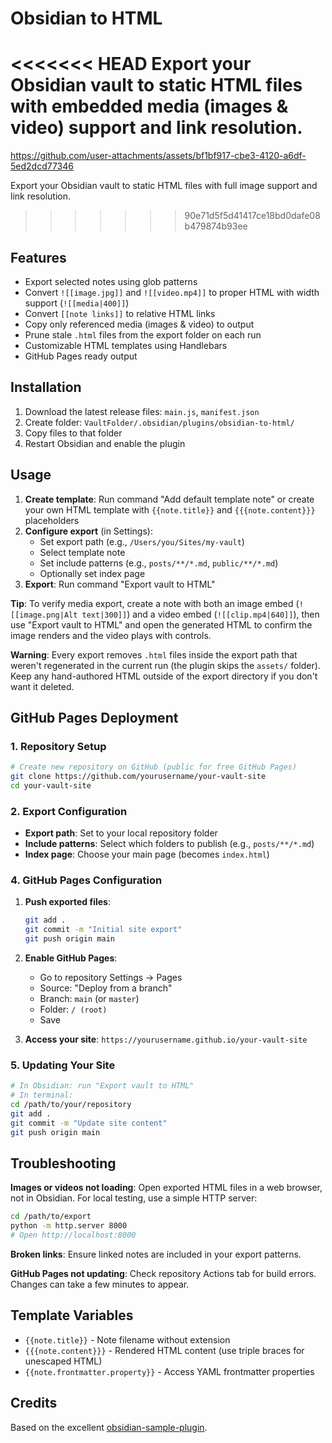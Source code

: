 # Obsidian to HTML

<<<<<<< HEAD
Export your Obsidian vault to static HTML files with embedded media (images & video) support and link resolution.
=======

https://github.com/user-attachments/assets/bf1bf917-cbe3-4120-a6df-5ed2dcd77346


Export your Obsidian vault to static HTML files with full image support and link resolution.
>>>>>>> 90e71d5f5d41417ce18bd0dafe08b479874b93ee

## Features

- Export selected notes using glob patterns
- Convert `![[image.jpg]]` and `![[video.mp4]]` to proper HTML with width support (`![[media|400]]`)
- Convert `[[note links]]` to relative HTML links
- Copy only referenced media (images & video) to output
- Prune stale `.html` files from the export folder on each run
- Customizable HTML templates using Handlebars
- GitHub Pages ready output

## Installation

1. Download the latest release files: `main.js`, `manifest.json`
2. Create folder: `VaultFolder/.obsidian/plugins/obsidian-to-html/`
3. Copy files to that folder
4. Restart Obsidian and enable the plugin

## Usage

1. **Create template**: Run command "Add default template note" or create your own HTML template with `{{note.title}}` and `{{{note.content}}}` placeholders
2. **Configure export** (in Settings):
   - Set export path (e.g., `/Users/you/Sites/my-vault`)
   - Select template note
   - Set include patterns (e.g., `posts/**/*.md`, `public/**/*.md`)
   - Optionally set index page
3. **Export**: Run command "Export vault to HTML"

**Tip**: To verify media export, create a note with both an image embed (`![[image.png|Alt text|300]]`) and a video embed (`![[clip.mp4|640]]`), then use "Export vault to HTML" and open the generated HTML to confirm the image renders and the video plays with controls.

**Warning**: Every export removes `.html` files inside the export path that weren't regenerated in the current run (the plugin skips the `assets/` folder). Keep any hand-authored HTML outside of the export directory if you don't want it deleted.

## GitHub Pages Deployment

### 1. Repository Setup
```bash
# Create new repository on GitHub (public for free GitHub Pages)
git clone https://github.com/yourusername/your-vault-site
cd your-vault-site
```

### 2. Export Configuration
- **Export path**: Set to your local repository folder
- **Include patterns**: Select which folders to publish (e.g., `posts/**/*.md`)
- **Index page**: Choose your main page (becomes `index.html`)

### 4. GitHub Pages Configuration
1. **Push exported files**:
   ```bash
   git add .
   git commit -m "Initial site export"
   git push origin main
   ```

2. **Enable GitHub Pages**:
   - Go to repository Settings → Pages
   - Source: "Deploy from a branch"
   - Branch: `main` (or `master`)
   - Folder: `/ (root)`
   - Save

3. **Access your site**: `https://yourusername.github.io/your-vault-site`

### 5. Updating Your Site
```bash
# In Obsidian: run "Export vault to HTML"
# In terminal:
cd /path/to/your/repository
git add .
git commit -m "Update site content"
git push origin main
```

## Troubleshooting

**Images or videos not loading**: Open exported HTML files in a web browser, not in Obsidian. For local testing, use a simple HTTP server:
```bash
cd /path/to/export
python -m http.server 8000
# Open http://localhost:8000
```

**Broken links**: Ensure linked notes are included in your export patterns.

**GitHub Pages not updating**: Check repository Actions tab for build errors. Changes can take a few minutes to appear.

## Template Variables

- `{{note.title}}` - Note filename without extension
- `{{{note.content}}}` - Rendered HTML content (use triple braces for unescaped HTML)
- `{{note.frontmatter.property}}` - Access YAML frontmatter properties


## Credits

Based on the excellent [obsidian-sample-plugin](github.com/obsidianmd/obsidian-sample-plugin).
